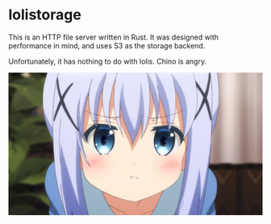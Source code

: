 # lolistorage

This is an HTTP file server written in Rust. It was designed with performance in mind, and uses S3 as the storage backend.

Unfortunately, it has nothing to do with lolis. Chino is angry.

![chino](chino.png)

